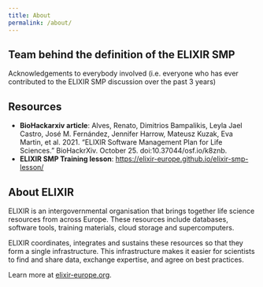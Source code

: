 ```yaml
---
title: About
permalink: /about/
---
```


## Team behind the definition of the ELIXIR SMP

Acknowledgements to everybody involved (i.e. everyone who has ever contributed to the ELIXIR SMP discussion over the past 3 years)

## Resources

- **BioHackarxiv article**: Alves, Renato, Dimitrios Bampalikis, Leyla Jael Castro, José M. Fernández, Jennifer Harrow, Mateusz Kuzak, Eva Martin, et al. 2021. “ELIXIR Software Management Plan for Life Sciences.” BioHackrXiv. October 25. doi:10.37044/osf.io/k8znb.
- **ELIXIR SMP Training lesson**: https://elixir-europe.github.io/elixir-smp-lesson/

## About ELIXIR

ELIXIR is an intergovernmental organisation that brings together life science resources from across Europe. These resources include databases, software tools, training materials, cloud storage and supercomputers.

ELIXIR coordinates, integrates and sustains these resources so that they form a single infrastructure. This infrastructure makes it easier for scientists to find and share data, exchange expertise, and agree on best practices.

Learn more at [elixir-europe.org](https://elixir-europe.org).

